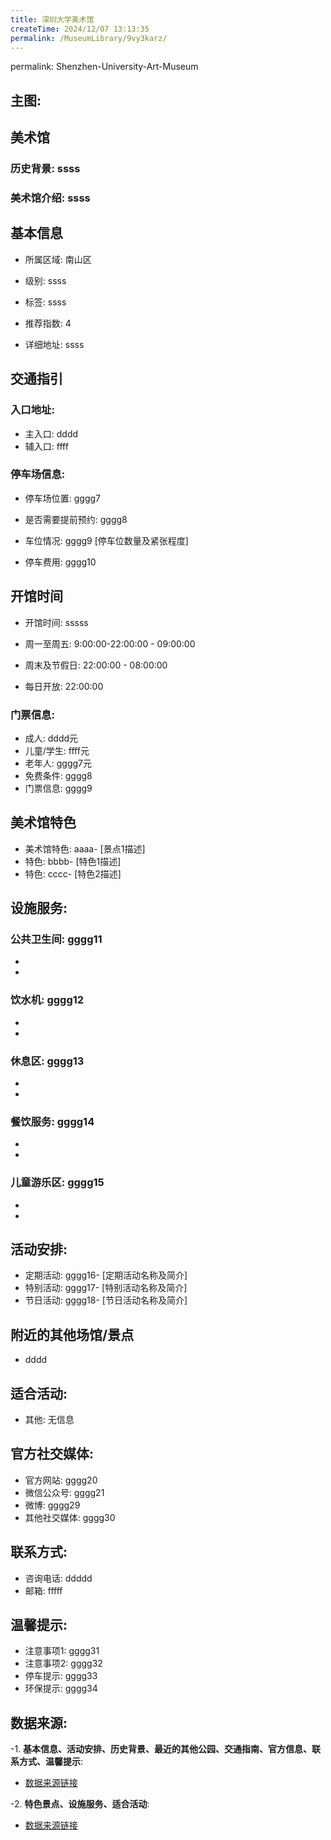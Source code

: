 ```yaml
---
title: 深圳大学美术馆
createTime: 2024/12/07 13:13:35
permalink: /MuseumLibrary/9vy3karz/
---
```

permalink: Shenzhen-University-Art-Museum
## 主图:
<ImageCard
image="https://www.szartm.com/open/images/gkbg.png"
title= "深圳大学美术馆"
description= "ssss"
date="2024/12/07"
href="/"
author="sunshang-hl"
/>
## 美术馆
### 历史背景: ssss
### 美术馆介绍: ssss
## 基本信息

- 所属区域: 南山区

- 级别: ssss

- 标签: ssss

- 推荐指数: 4

- 详细地址: ssss

## 交通指引

### 入口地址:
- 主入口: dddd
- 辅入口: ffff
### 停车场信息:
- 停车场位置: gggg7

- 是否需要提前预约: gggg8

- 车位情况: gggg9 [停车位数量及紧张程度]

- 停车费用: gggg10

## 开馆时间
- 开馆时间: sssss

- 周一至周五: 9:00:00-22:00:00 - 09:00:00
- 周末及节假日: 22:00:00 - 08:00:00
- 每日开放: 22:00:00

### 门票信息:
- 成人: dddd元
- 儿童/学生: ffff元
- 老年人: gggg7元
- 免费条件: gggg8
- 门票信息: gggg9
## 美术馆特色
- 美术馆特色: aaaa- [景点1描述]
- 特色: bbbb- [特色1描述]
- 特色: cccc- [特色2描述]
## 设施服务:
### 公共卫生间: gggg11
- 
- 
### 饮水机: gggg12
- 
- 
### 休息区: gggg13
- 
- 
### 餐饮服务: gggg14
- 
- 
### 儿童游乐区: gggg15
- 
- 
## 活动安排:
- 定期活动: gggg16- [定期活动名称及简介]
- 特别活动: gggg17- [特别活动名称及简介]
- 节日活动: gggg18- [节日活动名称及简介]
## 附近的其他场馆/景点
- dddd

## 适合活动:
- 其他: 无信息

## 官方社交媒体:
- 官方网站: gggg20
- 微信公众号: gggg21
- 微博: gggg29
- 其他社交媒体: gggg30

## 联系方式:
- 咨询电话: ddddd 
- 邮箱: fffff

## 温馨提示:
- 注意事项1: gggg31
- 注意事项2: gggg32
- 停车提示: gggg33
- 环保提示: gggg34

## 数据来源:
-1. **基本信息、活动安排、历史背景、最近的其他公园、交通指南、官方信息、联系方式、温馨提示**:
- [数据来源链接](http://wtl.sz.gov.cn/ggfw/whl/msgylb/index.html)

-2. **特色景点、设施服务、适合活动**:
- [数据来源链接](http://wtl.sz.gov.cn/ggfw/whl/msgylb/index.html)

